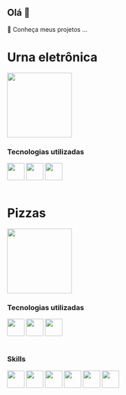 ## Olá 👋

 🔭 Conheça meus projetos ...

<div>
  <h1>Urna eletrônica </h1>
 <a href="https://github.com/thiag519/projeto-urna"><img height="150px" src="https://github.com/user-attachments/assets/8f9ccd58-807a-4020-8239-2baf01673e92"/> </a>
   
  <br/>
  <h3>Tecnologias utilizadas </h3>
  <img height="40px" src="https://cdn.jsdelivr.net/gh/devicons/devicon@latest/icons/css3/css3-original.svg" /> 
  <img height="40px" src="https://cdn.jsdelivr.net/gh/devicons/devicon@latest/icons/javascript/javascript-original.svg" />  
  <img height="40px" src="https://cdn.jsdelivr.net/gh/devicons/devicon@latest/icons/html5/html5-original.svg" />
</div>
<br/>
<div>
<h1>Pizzas</h1>
 <a href="https://github.com/thiag519/projeto_pizza"><img height="150px" src=""/></a>
  
  <br/>
  <h3>Tecnologias utilizadas </h3>
  <img height="40px" src="https://cdn.jsdelivr.net/gh/devicons/devicon@latest/icons/css3/css3-original.svg" /> 
  <img height="40px" src="https://cdn.jsdelivr.net/gh/devicons/devicon@latest/icons/javascript/javascript-original.svg" />  
  <img height="40px" src="https://cdn.jsdelivr.net/gh/devicons/devicon@latest/icons/html5/html5-original.svg" />
</div>
<div>
  <br/>
  <h3>Skills</h3>
  <img height="40px" src="https://img.shields.io/badge/CSS3-1572B6?style=for-the-badge&logo=css3&logoColor=white" /> 
  <img height="40px" src="https://img.shields.io/badge/HTML5-E34F26?style=for-the-badge&logo=html5&logoColor=white" />  
  <img height="40px" src="https://img.shields.io/badge/TypeScript-007ACC?style=for-the-badge&logo=typescript&logoColor=white" />
  
  <img height="40px" src="https://img.shields.io/badge/JavaScript-F7DF1E?style=for-the-badge&logo=javascript&logoColor=black" />
  <img height="40px" src="https://img.shields.io/badge/Tailwind_CSS-38B2AC?style=for-the-badge&logo=tailwind-css&logoColor=white" />
  <img height="40px" src="https://img.shields.io/badge/React-20232A?style=for-the-badge&logo=react&logoColor=61DAFB" />
</div>


<!--
**thiag519/thiag519** is a ✨ _special_ ✨ repository because its `README.md` (this file) appears on your GitHub profile.

Here are some ideas to get you started:

- 

- 👯 I’m looking to collaborate on ...
- 🤔 I’m looking for help with ...
- 💬 Ask me about ...
- 📫 How to reach me: ...
- 😄 Pronouns: ...
- ⚡ Fun fact: ...
-->
